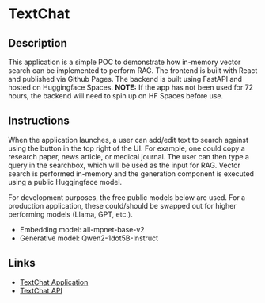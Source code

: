 # TextChat

## Description

This application is a simple POC to demonstrate how in-memory vector search can be implemented to perform RAG.  The frontend is built with React and published via Github Pages.  The backend is built using FastAPI and hosted on Huggingface Spaces.  **NOTE:** If the app has not been used for 72 hours, the backend will need to spin up on HF Spaces before use.

## Instructions

When the application launches, a user can add/edit text to search against using the button in the top right of the UI.  For example, one could copy a research paper, news article, or medical journal.  The user can then type a query in the searchbox, which will be used as the input for RAG.  Vector search is performed in-memory and the generation component is executed using a public Huggingface model.

For development purposes, the free public models below are used.  For a production application, these could/should be swapped out for higher performing models (Llama, GPT, etc.).
- Embedding model: all-mpnet-base-v2
- Generative model: Qwen2-1dot5B-Instruct

## Links

- [TextChat Application](https://jacob-braun-mn.github.io/textchat/)
- [TextChat API](https://huggingface.co/spaces/jacob-braun-mn/TextChatAPI)
